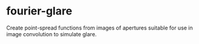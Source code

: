 # fourier-glare
Create point-spread functions from images of apertures suitable for use in image convolution to simulate glare.
